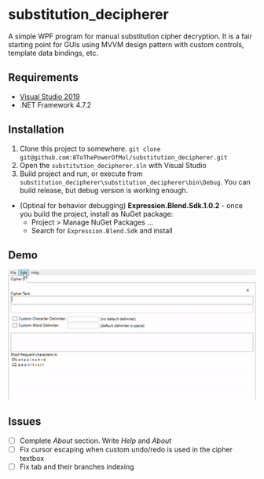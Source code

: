# substitution_decipherer
A simple WPF program for manual substitution cipher decryption.
It is a fair starting point for GUIs using MVVM design pattern with custom controls, template data bindings, etc.

## Requirements

- [Visual Studio 2019](https://visualstudio.microsoft.com/downloads/)
- .NET Framework 4.7.2

## Installation

1. Clone this project to somewhere. `git clone git@github.com:8ToThePowerOfMol/substitution_decipherer.git`
2. Open the `substitution_decipherer.sln` with Visual Studio
3. Build project and run, or execute from `substitution_decipherer\substitution_decipherer\bin\Debug`.
You can build release, but debug version is working enough.
- (Optinal for behavior debugging) **Expression.Blend.Sdk.1.0.2** - once you build the project, install as NuGet package:
  - Project > Manage NuGet Packages ...
  - Search for `Expression.Blend.Sdk` and install

## Demo

![alt text](https://raw.githubusercontent.com/8ToThePowerOfMol/substitution_decipherer/master/images/demo.gif)

## Issues

- [ ] Complete *About* section. Write *Help* and *About*
- [ ] Fix cursor escaping when custom undo/redo is used in the cipher textbox
- [ ] Fix tab and their branches indexing
